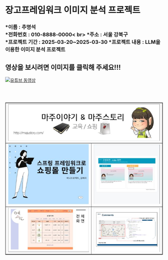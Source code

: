 <h1>장고프레임워크 이미지 분석 프로젝트</h1>

<h3>
*이름 : 추명석 <br>
*전화번호 : 010-8888-0000< br>
*주소 : 서울 강북구 <br>
*프로젝트 기간 : 2025-03-20~2025-03-30
*프로젝트 내용 : LLM을 이용한 이미지 분석 프로젝트
</h3>

<h2> 영상을 보시려면 이미지를 클릭해 주세요!!! </h2> 

[![유튜브 동영상](https://img.youtube.com/vi/cgz6o06AQPE/0.jpg)](https://www.youtube.com/watch?v=cgz6o06AQPE)

<br> <br>

<table border=1  width=100%>
<tr  >
  
  <td colspan="2" > <img src="https://github.com/qqq354/DjangoProject/blob/master/readme/0.JPG?raw=true"  />  </td>
  
</tr>
  
<tr>
  <td  > <img src="https://github.com/qqq354/DjangoProject/blob/master/readme/1.JPG?raw=true"  />  </td>
  
  <td  > <img src="https://github.com/qqq354/DjangoProject/blob/master/readme/2.JPG?raw=true"  />  </td>
</tr>  

<tr>
  <td  > <img src="https://github.com/qqq354/DjangoProject/blob/master/readme/3.JPG?raw=true"  />  </td>
  
  <td  > <img src="https://github.com/qqq354/DjangoProject/blob/master/readme/4.JPG?raw=true"  />  </td>
</tr>  

</table>
